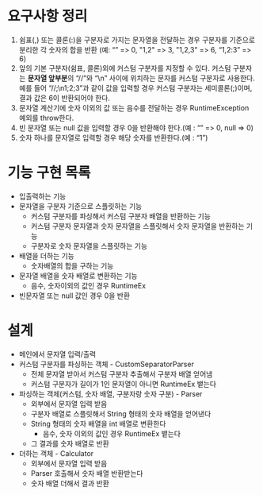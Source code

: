 # 요구사항 정리

1. 쉼표(,) 또는 콜론(:)을 구분자로 가지는 문자열을 전달하는 경우 구분자를 기준으로 분리한 각 숫자의 합을 반환 (예: “” => 0, "1,2" => 3, "1,2,3" => 6, “1,2:3” => 6)
2. 앞의 기본 구분자(쉼표, 콜론)외에 커스텀 구분자를 지정할 수 있다. 커스텀 구분자는 **문자열 앞부분**의 “//”와 “\n” 사이에 위치하는 문자를 커스텀 구분자로 사용한다. 예를 들어 “//;\n1;2;3”과 같이 값을 입력할 경우 커스텀 구분자는 세미콜론(;)이며, 결과 값은 6이 반환되어야 한다.
3. 문자열 계산기에 숫자 이외의 값 또는 음수를 전달하는 경우 RuntimeException 예외를 throw한다.
4. 빈 문자열 또는 null 값을 입력할 경우 0을 반환해야 한다.(예 : “” => 0, null => 0)
5. 숫자 하나를 문자열로 입력할 경우 해당 숫자를 반환한다.(예 : “1”)

# 기능 구현 목록
- 입출력하는 기능
- 문자열을 구분자 기준으로 스플릿하는 기능
  - 커스텀 구분자를 파싱해서 커스텀 구분자 배열을 반환하는 기능
  - 커스텀 구분자 문자열과 숫자 문자열을 스플릿해서 숫자 문자열을 반환하는 기능
  - 구분자로 숫자 문자열을 스플릿하는 기능
- 배열을 더하는 기능
  - 숫자배열의 합을 구하는 기능
- 문자열 배열을 숫자 배열로 변환하는 기능
  - 음수, 숫자이외의 값인 경우 RuntimeEx
- 빈문자열 또는 null 값인 경우 0을 반환


# 설계
- 메인에서 문자열 입력/출력
- 커스텀 구분자를 파싱하는 객체 - CustomSeparatorParser
  - 전체 문자열 받아서 커스텀 구분자 추출해서 구분자 배열 얻어냄
  - 커스텀 구분자가 길이가 1인 문자열이 아니면 RuntimeEx 뱉는다
- 파싱하는 객체(커스텀, 숫자 배열, 구분자랑 숫자 구분) - Parser
  - 외부에서 문자열 입력 받음
  - 구분자 배열로 스플릿해서 String 형태의 숫자 배열을 얻어낸다
  - String 형태의 숫자 배열을 int 배열로 변환한다
    - 음수, 숫자 이외의 값인 경우 RuntimeEx 뱉는다
  - 그 결과를 숫자 배열로 반환
- 더하는 객체 - Calculator
  - 외부에서 문자열 입력 받음
  - Parser 호출해서 숫자 배열 반환받는다
  - 숫자 배열 더해서 결과 반환